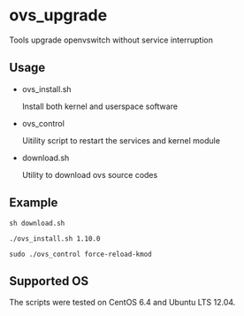 ovs_upgrade
===========

Tools upgrade openvswitch without service interruption

Usage
-----

* ovs_install.sh

    Install both kernel and userspace software


* ovs_control

    Uitility script to restart the services and kernel module

* download.sh

    Utility to download ovs source codes


Example
-------

    sh download.sh

    ./ovs_install.sh 1.10.0

    sudo ./ovs_control force-reload-kmod

Supported OS
------------

The scripts were tested on CentOS 6.4 and Ubuntu LTS 12.04.
